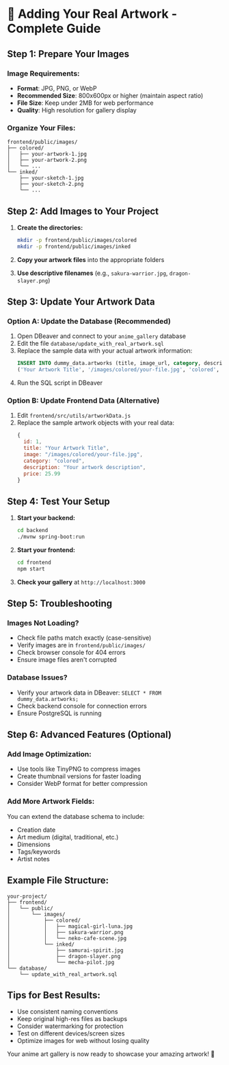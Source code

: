 # 🎨 Adding Your Real Artwork - Complete Guide

## Step 1: Prepare Your Images

### Image Requirements:
- **Format**: JPG, PNG, or WebP
- **Recommended Size**: 800x600px or higher (maintain aspect ratio)
- **File Size**: Keep under 2MB for web performance
- **Quality**: High resolution for gallery display

### Organize Your Files:
```
frontend/public/images/
├── colored/
│   ├── your-artwork-1.jpg
│   ├── your-artwork-2.png
│   └── ...
└── inked/
    ├── your-sketch-1.jpg
    ├── your-sketch-2.png
    └── ...
```

## Step 2: Add Images to Your Project

1. **Create the directories:**
   ```bash
   mkdir -p frontend/public/images/colored
   mkdir -p frontend/public/images/inked
   ```

2. **Copy your artwork files** into the appropriate folders

3. **Use descriptive filenames** (e.g., `sakura-warrior.jpg`, `dragon-slayer.png`)

## Step 3: Update Your Artwork Data

### Option A: Update the Database (Recommended)
1. Open DBeaver and connect to your `anime_gallery` database
2. Edit the file `database/update_with_real_artwork.sql`
3. Replace the sample data with your actual artwork information:
   ```sql
   INSERT INTO dummy_data.artworks (title, image_url, category, description, price) VALUES
   ('Your Artwork Title', '/images/colored/your-file.jpg', 'colored', 'Your description', 25.99);
   ```
4. Run the SQL script in DBeaver

### Option B: Update Frontend Data (Alternative)
1. Edit `frontend/src/utils/artworkData.js`
2. Replace the sample artwork objects with your real data:
   ```javascript
   {
     id: 1,
     title: "Your Artwork Title",
     image: "/images/colored/your-file.jpg",
     category: "colored",
     description: "Your artwork description",
     price: 25.99
   }
   ```

## Step 4: Test Your Setup

1. **Start your backend:**
   ```bash
   cd backend
   ./mvnw spring-boot:run
   ```

2. **Start your frontend:**
   ```bash
   cd frontend
   npm start
   ```

3. **Check your gallery** at `http://localhost:3000`

## Step 5: Troubleshooting

### Images Not Loading?
- Check file paths match exactly (case-sensitive)
- Verify images are in `frontend/public/images/`
- Check browser console for 404 errors
- Ensure image files aren't corrupted

### Database Issues?
- Verify your artwork data in DBeaver: `SELECT * FROM dummy_data.artworks;`
- Check backend console for connection errors
- Ensure PostgreSQL is running

## Step 6: Advanced Features (Optional)

### Add Image Optimization:
- Use tools like TinyPNG to compress images
- Create thumbnail versions for faster loading
- Consider WebP format for better compression

### Add More Artwork Fields:
You can extend the database schema to include:
- Creation date
- Art medium (digital, traditional, etc.)
- Dimensions
- Tags/keywords
- Artist notes

## Example File Structure:
```
your-project/
├── frontend/
│   └── public/
│       └── images/
│           ├── colored/
│           │   ├── magical-girl-luna.jpg
│           │   ├── sakura-warrior.png
│           │   └── neko-cafe-scene.jpg
│           └── inked/
│               ├── samurai-spirit.jpg
│               ├── dragon-slayer.png
│               └── mecha-pilot.jpg
└── database/
    └── update_with_real_artwork.sql
```

## Tips for Best Results:
- Use consistent naming conventions
- Keep original high-res files as backups
- Consider watermarking for protection
- Test on different devices/screen sizes
- Optimize images for web without losing quality

Your anime art gallery is now ready to showcase your amazing artwork! 🌟